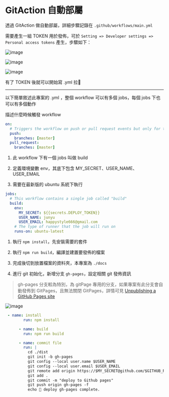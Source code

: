 # GitAction 自動部屬
透過 GitAction 做自動部屬，詳細步驟記錄在 `.github/workflows/main.yml`

需要產生一組 TOKEN 用於發佈，可於 `Setting => Developer settings => Personal access tokens` 產生，步驟如下：


![image](https://user-images.githubusercontent.com/30744341/149654371-3b28d084-981d-43f3-8c84-938b8690e244.png)

![image](https://user-images.githubusercontent.com/30744341/149654427-440e6af9-2c53-4d52-b48a-f7e0062ca078.png)

![image](https://user-images.githubusercontent.com/30744341/149654476-93904158-89e1-4939-a980-bfe26fcdc264.png)

有了 TOKEN 後就可以開始寫 .yml 拉💪

---
以下簡單敘述此專案的 .yml ，整個 workflow 可以有多個 jobs，每個 jobs 下也可以有多個動作

描述什麼時候觸發 workflow

``` yml
on:
  # Triggers the workflow on push or pull request events but only for the master branch
  push:
    branches: [master]
  pull_request:
    branches: [master]
```

1. 此 workflow 下有一個 jobs 叫做 build

1. 定義環境變數 env，其底下包含 MY_SECRET、USER_NAME、USER_EMAIL

1. 需要在最新版的 ubuntu 系統下執行
``` yml
jobs:
  # This workflow contains a single job called "build"
  build:
    env:
      MY_SECRET: ${{secrets.DEPLOY_TOKEN}}
      USER_NAME: junyu
      USER_EMAIL: happystyle666@gmail.com
    # The type of runner that the job will run on
    runs-on: ubuntu-latest
```
1. 執行 `npm install`，先安裝需要的套件

1. 執行 `npm run build`，編譯並建置要發佈的檔案

1. 完成後切到放置檔案的資料夾，本專案為 `./docs` 
1. 進行 git 初始化，新增分支 `gh-pages`，設定相關 git 發佈資訊
> gh-pages 分支較為特別，為 gitPage 專用的分支，如果專案有此分支會自動發佈到 GitPages，且無法關閉 GitPages，詳情可見 [Unpublishing a GitHub Pages site](https://docs.github.com/en/pages/getting-started-with-github-pages/unpublishing-a-github-pages-site#unpublishing-a-project-site)

![image](https://user-images.githubusercontent.com/30744341/149655218-b96a33a4-18e5-4897-b139-25f31d773800.png)


``` yml
 - name: install
        run: npm install

      - name: build
        run: npm run build

      - name: commit file
        run: |
          cd ./dist
          git init -b gh-pages
          git config --local user.name $USER_NAME
          git config --local user.email $USER_EMAIL
          git remote add origin https://$MY_SECRET@github.com/$GITHUB_REPOSITORY.git
          git add .
          git commit -m "deploy to Github pages"
          git push origin gh-pages -f
          echo 🤘 deploy gh-pages complete.
```

